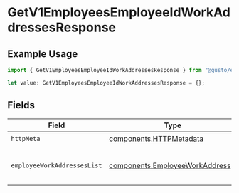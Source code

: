 # GetV1EmployeesEmployeeIdWorkAddressesResponse

## Example Usage

```typescript
import { GetV1EmployeesEmployeeIdWorkAddressesResponse } from "@gusto/embedded-api/models/operations/getv1employeesemployeeidworkaddresses.js";

let value: GetV1EmployeesEmployeeIdWorkAddressesResponse = {};
```

## Fields

| Field                                                                              | Type                                                                               | Required                                                                           | Description                                                                        |
| ---------------------------------------------------------------------------------- | ---------------------------------------------------------------------------------- | ---------------------------------------------------------------------------------- | ---------------------------------------------------------------------------------- |
| `httpMeta`                                                                         | [components.HTTPMetadata](../../models/components/httpmetadata.md)                 | :heavy_check_mark:                                                                 | N/A                                                                                |
| `employeeWorkAddressesList`                                                        | [components.EmployeeWorkAddress](../../models/components/employeeworkaddress.md)[] | :heavy_minus_sign:                                                                 | List of employee work addresses                                                    |